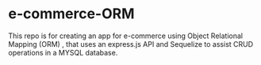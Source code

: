 # e-commerce-ORM
This repo is for creating an app for e-commerce using Object Relational Mapping (ORM) , that uses an express.js API and Sequelize to assist CRUD operations in a MYSQL database.

